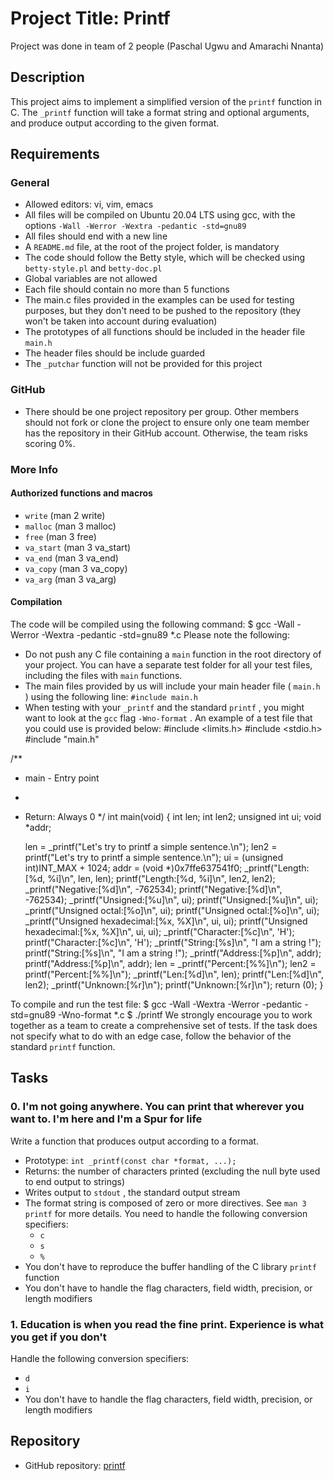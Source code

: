# Project Title: Printf
Project was done in team of 2 people (Paschal Ugwu and Amarachi Nnanta)

## Description

This project aims to implement a simplified version of the  `printf`  function in C. The  `_printf`  function will take a format string and optional arguments, and produce output according to the given format.

## Requirements

### General

- Allowed editors: vi, vim, emacs
- All files will be compiled on Ubuntu 20.04 LTS using gcc, with the options  `-Wall -Werror -Wextra -pedantic -std=gnu89` 
- All files should end with a new line
- A  `README.md`  file, at the root of the project folder, is mandatory
- The code should follow the Betty style, which will be checked using  `betty-style.pl`  and  `betty-doc.pl` 
- Global variables are not allowed
- Each file should contain no more than 5 functions
- The main.c files provided in the examples can be used for testing purposes, but they don't need to be pushed to the repository (they won't be taken into account during evaluation)
- The prototypes of all functions should be included in the header file  `main.h` 
- The header files should be include guarded
- The  `_putchar`  function will not be provided for this project

### GitHub

- There should be one project repository per group. Other members should not fork or clone the project to ensure only one team member has the repository in their GitHub account. Otherwise, the team risks scoring 0%.

### More Info

#### Authorized functions and macros

-  `write`  (man 2 write)
-  `malloc`  (man 3 malloc)
-  `free`  (man 3 free)
-  `va_start`  (man 3 va_start)
-  `va_end`  (man 3 va_end)
-  `va_copy`  (man 3 va_copy)
-  `va_arg`  (man 3 va_arg)

#### Compilation

The code will be compiled using the following command:
$ gcc -Wall -Werror -Wextra -pedantic -std=gnu89 *.c
Please note the following:

- Do not push any C file containing a  `main`  function in the root directory of your project. You can have a separate test folder for all your test files, including the files with  `main`  functions.
- The main files provided by us will include your main header file ( `main.h` ) using the following line:  `#include main.h` 
- When testing with your  `_printf`  and the standard  `printf` , you might want to look at the  `gcc`  flag  `-Wno-format` . An example of a test file that you could use is provided below:
#include <limits.h>
#include <stdio.h>
#include "main.h"

/**
 * main - Entry point
 *
 * Return: Always 0
 */
int main(void)
{
    int len;
    int len2;
    unsigned int ui;
    void *addr;

    len = _printf("Let's try to printf a simple sentence.\n");
    len2 = printf("Let's try to printf a simple sentence.\n");
    ui = (unsigned int)INT_MAX + 1024;
    addr = (void *)0x7ffe637541f0;
    _printf("Length:[%d, %i]\n", len, len);
    printf("Length:[%d, %i]\n", len2, len2);
    _printf("Negative:[%d]\n", -762534);
    printf("Negative:[%d]\n", -762534);
    _printf("Unsigned:[%u]\n", ui);
    printf("Unsigned:[%u]\n", ui);
    _printf("Unsigned octal:[%o]\n", ui);
    printf("Unsigned octal:[%o]\n", ui);
    _printf("Unsigned hexadecimal:[%x, %X]\n", ui, ui);
    printf("Unsigned hexadecimal:[%x, %X]\n", ui, ui);
    _printf("Character:[%c]\n", 'H');
    printf("Character:[%c]\n", 'H');
    _printf("String:[%s]\n", "I am a string !");
    printf("String:[%s]\n", "I am a string !");
    _printf("Address:[%p]\n", addr);
    printf("Address:[%p]\n", addr);
    len = _printf("Percent:[%%]\n");
    len2 = printf("Percent:[%%]\n");
    _printf("Len:[%d]\n", len);
    printf("Len:[%d]\n", len2);
    _printf("Unknown:[%r]\n");
    printf("Unknown:[%r]\n");
    return (0);
}

To compile and run the test file:
$ gcc -Wall -Wextra -Werror -pedantic -std=gnu89 -Wno-format *.c
$ ./printf
We strongly encourage you to work together as a team to create a comprehensive set of tests. If the task does not specify what to do with an edge case, follow the behavior of the standard  `printf`  function.

## Tasks

### 0. I'm not going anywhere. You can print that wherever you want to. I'm here and I'm a Spur for life

Write a function that produces output according to a format.

- Prototype:  `int _printf(const char *format, ...);` 
- Returns: the number of characters printed (excluding the null byte used to end output to strings)
- Writes output to  `stdout` , the standard output stream
- The format string is composed of zero or more directives. See  `man 3 printf`  for more details. You need to handle the following conversion specifiers:
    -  `c` 
    -  `s` 
    -  `%` 
- You don't have to reproduce the buffer handling of the C library  `printf`  function
- You don't have to handle the flag characters, field width, precision, or length modifiers

### 1. Education is when you read the fine print. Experience is what you get if you don't

Handle the following conversion specifiers:

-  `d` 
-  `i` 
- You don't have to handle the flag characters, field width, precision, or length modifiers

## Repository
- GitHub repository: [printf](https://github.com/paschalugwu/printf)

